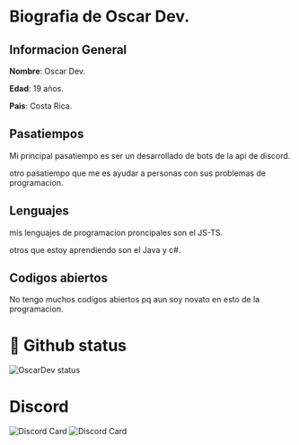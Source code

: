 # Biografia de Oscar Dev.
## Informacion General
**Nombre**: Oscar Dev.

**Edad**: 19 años.

**Pais**: Costa Rica.
## Pasatiempos
Mi principal pasatiempo es ser un desarrollado de bots de la api de discord.

otro pasatiempo que me es ayudar a personas con sus problemas de programacion.
## Lenguajes
mis lenguajes de programacion proncipales son el JS-TS.

otros que estoy aprendiendo son el Java y c#.
##  Codigos abiertos
No tengo muchos codigos abiertos pq aun soy novato en esto de la programacion.
# 📑 Github status
![OscarDev status](https://github-readme-stats.vercel.app/api?username=Oscar-Dev0&show_icons=true&theme=radical)

# Discord
![Discord Card](https://api.zeew.dev/resources/discord/es/full_card/518251720128856084)
![Discord Card](https://api.zeew.dev/resources/discord/es/full_card/518251720128856084)
